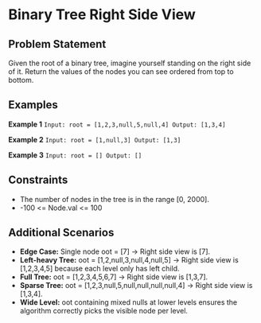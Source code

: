 ﻿# Binary Tree Right Side View

## Problem Statement
Given the root of a binary tree, imagine yourself standing on the right side of it. Return the values of the nodes you can see ordered from top to bottom.

## Examples

**Example 1**
`
Input: root = [1,2,3,null,5,null,4]
Output: [1,3,4]
`

**Example 2**
`
Input: root = [1,null,3]
Output: [1,3]
`

**Example 3**
`
Input: root = []
Output: []
`

## Constraints
- The number of nodes in the tree is in the range [0, 2000].
- -100 <= Node.val <= 100

## Additional Scenarios
- **Edge Case:** Single node oot = [7] → Right side view is [7].
- **Left-heavy Tree:** oot = [1,2,null,3,null,4,null,5] → Right side view is [1,2,3,4,5] because each level only has left child.
- **Full Tree:** oot = [1,2,3,4,5,6,7] → Right side view is [1,3,7].
- **Sparse Tree:** oot = [1,2,3,null,5,null,null,null,null,4] → Right side view is [1,3,4].
- **Wide Level:** oot containing mixed nulls at lower levels ensures the algorithm correctly picks the visible node per level.
